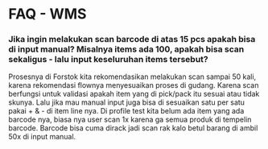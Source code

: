 # FAQ - WMS

### **Jika ingin melakukan scan barcode di atas 15 pcs apakah bisa di input manual? Misalnya items ada 100, apakah bisa scan sekaligus - lalu input keseluruhan items tersebut?**

Prosesnya di Forstok kita rekomendasikan melakukan scan sampai 50 kali,  karena rekomendasi flownya menyesuaikan proses di gudang. Karena scan berfungsi untuk validasi apakah item yang di pick/pack itu sesuai atau tidak skunya. Lalu jika mau manual input juga bisa di sesuaikan satu per satu pakai + & - di item line nya. Di profile test kita belum ada item yang ada barcode nya, biasa nya user scan 1x karena ga semua produk di tempelin barcode. Barcode bisa cuma dirack jadi scan rak kalo betul barang di ambil 50x di input manual.
